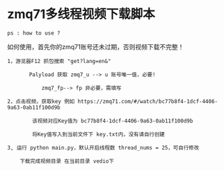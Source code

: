 # zmq71多线程视频下载脚本

    ps : how to use ?
    
如何使用，首先你的zmq71账号还未过期，否则视频下载不完整！
        
    1，游览器F12 抓包搜索 "get?lang=en&" 
    
           Palyload 获取 zmq7_u --> u 账号唯一值，必要!
           
               zmq7_fp--> fp 非必要，需填写
               
    2，点击视频，获取key 例如 https://zmq71.com/#/watch/bc77b8f4-1dcf-4406-9a63-0ab11f100d9b
    
            该视频对应Key值为 bc77b8f4-1dcf-4406-9a63-0ab11f100d9b
            
            将Key值写入到当前文件下 key.txt内，没有请自行创建
            
    3, 运行 python main.py，默认开启线程数 thread_nums = 25，可自行修改
    
        下载完成视频目录 在当前目录 vedio下
        

